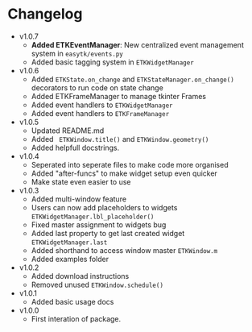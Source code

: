 # Changelog
- v1.0.7
    - **Added ETKEventManager**: New centralized event management system in `easytk/events.py`
    - Added basic tagging system in ```ETKWidgetManager```
- v1.0.6
    - Added ```ETKState.on_change``` and ```ETKStateManager.on_change()``` decorators to run code on state change
    - Added ETKFrameManager to manage tkinter Frames
    - Added event handlers to ```ETKWidgetManager```
    - Added event handlers to ```ETKFrameManager```
- v1.0.5
    - Updated README.md
    - Added ``` ETKWindow.title()``` and ```ETKWindow.geometry()```
    - Added helpfull docstrings.
- v1.0.4
    - Seperated into seperate files to make code more organised
    - Added "after-funcs" to make widget setup even quicker
    - Make state even easier to use
- v1.0.3
    - Added multi-window feature
    - Users can now add placeholders to widgets ``` ETKWidgetManager.lbl_placeholder() ```
    - Fixed master assignment to widgets bug
    - Added last property to get last created widget ``` ETKWidgetManager.last ```
    - Added shorthand to access window master ``` ETKWindow.m ```
    - Added examples folder
- v1.0.2
    - Added download instructions
    - Removed unused ``` ETKWindow.schedule() ```
- v1.0.1
    - Added basic usage docs
- v1.0.0
    - First interation of package.